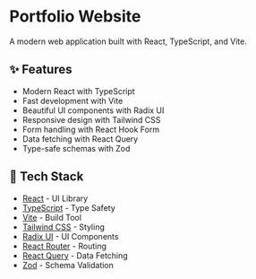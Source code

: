 # Portfolio Website

A modern web application built with React, TypeScript, and Vite.

## ✨ Features

- Modern React with TypeScript
- Fast development with Vite
- Beautiful UI components with Radix UI
- Responsive design with Tailwind CSS
- Form handling with React Hook Form
- Data fetching with React Query
- Type-safe schemas with Zod

## 🧰 Tech Stack

- [React](https://reactjs.org/) - UI Library
- [TypeScript](https://www.typescriptlang.org/) - Type Safety
- [Vite](https://vitejs.dev/) - Build Tool
- [Tailwind CSS](https://tailwindcss.com/) - Styling
- [Radix UI](https://www.radix-ui.com/) - UI Components
- [React Router](https://reactrouter.com/) - Routing
- [React Query](https://tanstack.com/query/latest) - Data Fetching
- [Zod](https://zod.dev/) - Schema Validation
